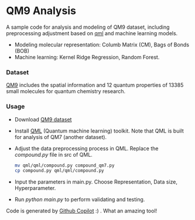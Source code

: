 # QM9 Analysis
A sample code for analysis and modeling of QM9 dataset, including preprocessing adjustment based on [qml](https://github.com/qmlcode/qml) and machine learning models. 

+ Modeling molecular representation: Columb Matrix (CM), Bags of Bonds (BOB)
+ Machine learning: Kernel Ridge Regression, Random Forest. 

### Dataset

[QM9](https://figshare.com/collections/Quantum_chemistry_structures_and_properties_of_134_kilo_molecules/978904) includes the spatial information and 12 quantum properties of 13385 small molecules for quantum chemistry research. 

### Usage

+ Download [QM9 dataset](https://figshare.com/collections/Quantum_chemistry_structures_and_properties_of_134_kilo_molecules/978904)

+ Install [QML](https://github.com/qmlcode/qml) (Quantum machine learning) toolkit. Note that QML is built for analysis of QM7 (another dataset). 

+ Adjust the data preprocessing process in QML. Replace the *compound.py* file in src of QML.

  ```bash
  mv qml/qml/compound.py compound_qm7.py
  cp compound.py qml/qml/compound.py
  ```

+ Input the parameters in main.py. Choose Representation, Data size, Hyperparameter.

+ Run *python main.py* to perform validating and testing.



Code is generated by [Github Copilot](https://copilot.github.com) :) . What an amazing tool!
